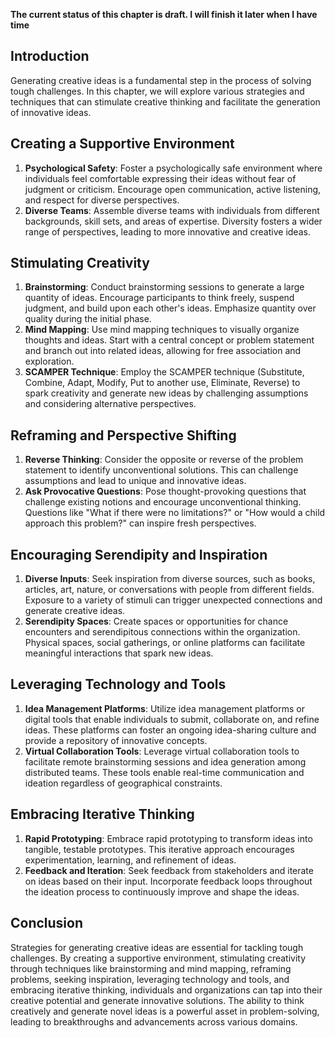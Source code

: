 **The current status of this chapter is draft. I will finish it later when I have time**

Introduction
------------

Generating creative ideas is a fundamental step in the process of solving tough challenges. In this chapter, we will explore various strategies and techniques that can stimulate creative thinking and facilitate the generation of innovative ideas.

Creating a Supportive Environment
---------------------------------

1. **Psychological Safety**: Foster a psychologically safe environment where individuals feel comfortable expressing their ideas without fear of judgment or criticism. Encourage open communication, active listening, and respect for diverse perspectives.
2. **Diverse Teams**: Assemble diverse teams with individuals from different backgrounds, skill sets, and areas of expertise. Diversity fosters a wider range of perspectives, leading to more innovative and creative ideas.

Stimulating Creativity
----------------------

1. **Brainstorming**: Conduct brainstorming sessions to generate a large quantity of ideas. Encourage participants to think freely, suspend judgment, and build upon each other's ideas. Emphasize quantity over quality during the initial phase.
2. **Mind Mapping**: Use mind mapping techniques to visually organize thoughts and ideas. Start with a central concept or problem statement and branch out into related ideas, allowing for free association and exploration.
3. **SCAMPER Technique**: Employ the SCAMPER technique (Substitute, Combine, Adapt, Modify, Put to another use, Eliminate, Reverse) to spark creativity and generate new ideas by challenging assumptions and considering alternative perspectives.

Reframing and Perspective Shifting
----------------------------------

1. **Reverse Thinking**: Consider the opposite or reverse of the problem statement to identify unconventional solutions. This can challenge assumptions and lead to unique and innovative ideas.
2. **Ask Provocative Questions**: Pose thought-provoking questions that challenge existing notions and encourage unconventional thinking. Questions like "What if there were no limitations?" or "How would a child approach this problem?" can inspire fresh perspectives.

Encouraging Serendipity and Inspiration
---------------------------------------

1. **Diverse Inputs**: Seek inspiration from diverse sources, such as books, articles, art, nature, or conversations with people from different fields. Exposure to a variety of stimuli can trigger unexpected connections and generate creative ideas.
2. **Serendipity Spaces**: Create spaces or opportunities for chance encounters and serendipitous connections within the organization. Physical spaces, social gatherings, or online platforms can facilitate meaningful interactions that spark new ideas.

Leveraging Technology and Tools
-------------------------------

1. **Idea Management Platforms**: Utilize idea management platforms or digital tools that enable individuals to submit, collaborate on, and refine ideas. These platforms can foster an ongoing idea-sharing culture and provide a repository of innovative concepts.
2. **Virtual Collaboration Tools**: Leverage virtual collaboration tools to facilitate remote brainstorming sessions and idea generation among distributed teams. These tools enable real-time communication and ideation regardless of geographical constraints.

Embracing Iterative Thinking
----------------------------

1. **Rapid Prototyping**: Embrace rapid prototyping to transform ideas into tangible, testable prototypes. This iterative approach encourages experimentation, learning, and refinement of ideas.
2. **Feedback and Iteration**: Seek feedback from stakeholders and iterate on ideas based on their input. Incorporate feedback loops throughout the ideation process to continuously improve and shape the ideas.

Conclusion
----------

Strategies for generating creative ideas are essential for tackling tough challenges. By creating a supportive environment, stimulating creativity through techniques like brainstorming and mind mapping, reframing problems, seeking inspiration, leveraging technology and tools, and embracing iterative thinking, individuals and organizations can tap into their creative potential and generate innovative solutions. The ability to think creatively and generate novel ideas is a powerful asset in problem-solving, leading to breakthroughs and advancements across various domains.
